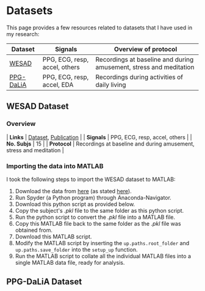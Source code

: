 # Datasets

This page provides a few resources related to datasets that I have used in my research:

| Dataset     | Signals | Overview of protocol | 
| ----------- | ------- | ------------- |
| [WESAD](#wesad-dataset) | PPG, ECG, resp, accel, others | Recordings at baseline and during amusement, stress and meditation |
| [PPG-DaLiA](#ppg-dalia-dataset) | PPG, ECG, resp, accel, EDA | Recordings during activities of daily living |

## WESAD Dataset

### Overview

| **Links** | [Dataset](https://archive.ics.uci.edu/ml/datasets/WESAD+%28Wearable+Stress+and+Affect+Detection%29), [Publication](https://doi.org/10.1145/3242969.3242985) |
| **Signals** | PPG, ECG, resp, accel, others |
| **No. Subjs** | 15 |
| **Protocol** | Recordings at baseline and during amusement, stress and meditation |

### Importing the data into MATLAB

I took the following steps to import the WESAD dataset to MATLAB:

1) Download the data from [here](https://uni-siegen.sciebo.de/s/HGdUkoNlW1Ub0Gx) (as stated [here](https://ubicomp.eti.uni-siegen.de/home/datasets/icmi18/)).
2) Run Spyder (a Python program) through Anaconda-Navigator.
4) Download this python script as provided below.
5) Copy the subject's _.pkl_ file to the same folder as this python script.
6) Run the python script to convert the _.pkl_ file into a MATLAB file.
7) Copy this MATLAB file back to the same folder as the _.pkl_ file was obtained from.
8) Download this MATLAB script.
9) Modify the MATLAB script by inserting the `up.paths.root_folder` and `up.paths.save_folder` into the `setup_up` function.
10) Run the MATLAB script to collate all the individual MATLAB files into a single MATLAB data file, ready for analysis.

## PPG-DaLiA Dataset